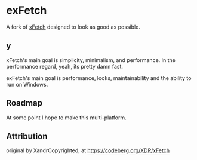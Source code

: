 # exFetch

A fork of [xFetch](https://codeberg.org/XDR/xFetch) designed to look as good as possible.

## y

xFetch's main goal is simplicity, minimalism, and performance. In the performance regard, yeah, its pretty damn fast.

exFetch's main goal is performance, looks, maintainability and the ability to run on Windows.

## Roadmap

At some point I hope to make this multi-platform.

## Attribution

original by XandrCopyrighted, at https://codeberg.org/XDR/xFetch
